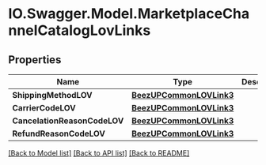 # IO.Swagger.Model.MarketplaceChannelCatalogLovLinks
## Properties

Name | Type | Description | Notes
------------ | ------------- | ------------- | -------------
**ShippingMethodLOV** | [**BeezUPCommonLOVLink3**](BeezUPCommonLOVLink3.md) |  | [optional] 
**CarrierCodeLOV** | [**BeezUPCommonLOVLink3**](BeezUPCommonLOVLink3.md) |  | [optional] 
**CancelationReasonCodeLOV** | [**BeezUPCommonLOVLink3**](BeezUPCommonLOVLink3.md) |  | [optional] 
**RefundReasonCodeLOV** | [**BeezUPCommonLOVLink3**](BeezUPCommonLOVLink3.md) |  | [optional] 

[[Back to Model list]](../README.md#documentation-for-models) [[Back to API list]](../README.md#documentation-for-api-endpoints) [[Back to README]](../README.md)

